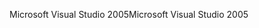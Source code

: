 <span data-ttu-id="7c1d2-101">Microsoft Visual Studio 2005</span><span class="sxs-lookup"><span data-stu-id="7c1d2-101">Microsoft Visual Studio 2005</span></span>